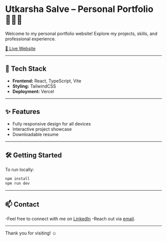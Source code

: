 # Utkarsha Salve – Personal Portfolio👩🏻‍💼

Welcome to my personal portfolio website! Explore my projects, skills, and professional experience.

[🔗 Live Website](https://bolty-git-main-newp.vercel.app/)

---

## 🚀 Tech Stack

- **Frontend:** React, TypeScript, Vite
- **Styling:** TailwindCSS
- **Deployment:** Vercel

---

## ✨ Features

- Fully responsive design for all devices
- Interactive project showcase
- Downloadable resume

---

## 🛠️ Getting Started

To run locally:

```bash
npm install
npm run dev
```

---

## 📫 Contact

-Feel free to connect with me on [LinkedIn](http://www.linkedin.com/in/utkarsha-salve-253b95259/)
-Reach out via [email](mailto:utkarsha.v.salve@gmail.com).

---

Thank you for visiting! ☺️
